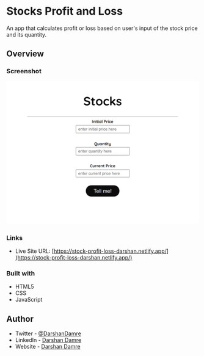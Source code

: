 # Stocks Profit and Loss

An app that calculates profit or loss based on user's input of the stock price and its quantity.

## Overview

### Screenshot

![live site screenshot](./screenshots/stocks.png)

### Links

- Live Site URL: [https://stock-profit-loss-darshan.netlify.app/](https://stock-profit-loss-darshan.netlify.app/)

### Built with

- HTML5
- CSS
- JavaScript

## Author

- Twitter - [@DarshanDamre](https://twitter.com/DarshanDamre)
- LinkedIn - [Darshan Damre](https://www.linkedin.com/in/darshandamre/)
- Website - [Darshan Damre](https://darshandamre.netlify.app/)
